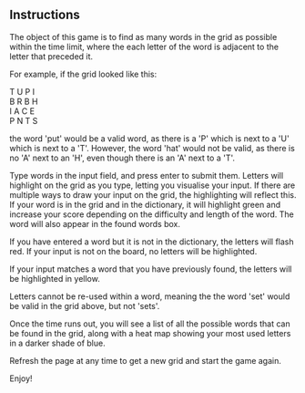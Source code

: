 ## Instructions

The object of this game is to find as many words in the grid as possible within the time limit, where the each letter of the word is adjacent to the letter that preceded it.

For example, if the grid looked like this:

T U P I  
B R B H  
I A C E  
P N T S  

the word 'put' would be a valid word, as there is a 'P' which is next to a 'U' which is next to a 'T'. However, the word 'hat' would not be valid, as there is no 'A' next to an 'H', even though there is an 'A' next to a 'T'.

Type words in the input field, and press enter to submit them. Letters will highlight on the grid as you type, letting you visualise your input. If there are multiple ways to draw your input on the grid, the highlighting will reflect this. If your word is in the grid and in the dictionary, it will highlight green and increase your score depending on the difficulty and length of the word. The word will also appear in the found words box.

If you have entered a word but it is not in the dictionary, the letters will flash red. If your input is not on the board, no letters will be highlighted.

If your input matches a word that you have previously found, the letters will be highlighted in yellow.

Letters cannot be re-used within a word, meaning the the word 'set' would be valid in the grid above, but not 'sets'.

Once the time runs out, you will see a list of all the possible words that can be found in the grid, along with a heat map showing your most used letters in a darker shade of blue.

Refresh the page at any time to get a new grid and start the game again.

Enjoy!

